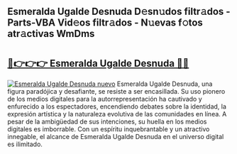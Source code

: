 ## Esmeralda Ugalde Desnuda D𝚎sn𝚞dos filtr𝚊dos - Parts-VBA Vid𝚎os filtr𝚊dos - N𝚞evas f𝚘tos atr𝚊ctivas WmDms

# <h2><a href="http://mb53yp.tromn.icu/?c=Esmeralda+Ugalde+Desnuda">🔗👉👉👉 Esmeralda Ugalde Desnuda 🔗🔗</a></h2>

[![Esmeralda Ugalde Desnuda nuevo](https://i.imgur.com/pEAQMta.gif)](http://mb53yp.tromn.icu/?c=Esmeralda+Ugalde+Desnuda)
Esmeralda Ugalde Desnuda, una figura paradójica y desafiante, se resiste a ser encasillada. Su uso pionero de los medios digitales para la autorrepresentación ha cautivado y enfurecido a los espectadores, encendiendo debates sobre la identidad, la expresión artística y la naturaleza evolutiva de las comunidades en línea. A pesar de la ambigüedad de sus intenciones, su huella en los medios digitales es imborrable. Con un espíritu inquebrantable y un atractivo innegable, el alcance de Esmeralda Ugalde Desnuda en el universo digital es ilimitado.
